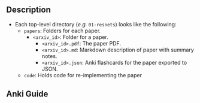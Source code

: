 
## Description
  - Each top-level directory (*e.g.* `01-resnets`) looks like the following:
    - `papers`: Folders for each paper.
      - `<arxiv_id>`: Folder for a paper.
        - `<arxiv_id>.pdf`: The paper PDF.
        - `<arxiv_id>.md`: Markdown description of paper with summary notes.
        - `<arxiv_id>.json`: Anki flashcards for the paper exported to JSON.
    - `code`: Holds code for re-implementing the paper

## Anki Guide

